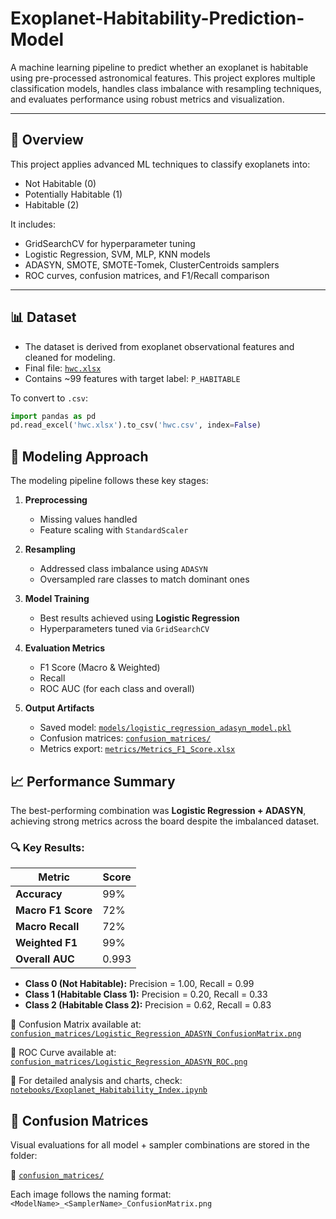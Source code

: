 # Exoplanet-Habitability-Prediction-Model

A machine learning pipeline to predict whether an exoplanet is habitable using pre-processed astronomical features. This project explores multiple classification models, handles class imbalance with resampling techniques, and evaluates performance using robust metrics and visualization.

---

## 🚀 Overview

This project applies advanced ML techniques to classify exoplanets into:
- Not Habitable (0)
- Potentially Habitable (1)
- Habitable (2)

It includes:
- GridSearchCV for hyperparameter tuning  
- Logistic Regression, SVM, MLP, KNN models  
- ADASYN, SMOTE, SMOTE-Tomek, ClusterCentroids samplers  
- ROC curves, confusion matrices, and F1/Recall comparison

---

## 📊 Dataset

- The dataset is derived from exoplanet observational features and cleaned for modeling.
- Final file: [`hwc.xlsx`](data/hwc.xlsx)
- Contains ~99 features with target label: `P_HABITABLE`

To convert to `.csv`:
```python
import pandas as pd
pd.read_excel('hwc.xlsx').to_csv('hwc.csv', index=False)
```

## 🧠 Modeling Approach

The modeling pipeline follows these key stages:

1. **Preprocessing**  
   - Missing values handled
   - Feature scaling with `StandardScaler`

2. **Resampling**  
   - Addressed class imbalance using `ADASYN`
   - Oversampled rare classes to match dominant ones

3. **Model Training**  
   - Best results achieved using **Logistic Regression**
   - Hyperparameters tuned via `GridSearchCV`

4. **Evaluation Metrics**  
   - F1 Score (Macro & Weighted)
   - Recall
   - ROC AUC (for each class and overall)

5. **Output Artifacts**  
   - Saved model: [`models/logistic_regression_adasyn_model.pkl`](models/logistic_regression_adasyn_model.pkl)
   - Confusion matrices: [`confusion_matrices/`](confusion_matrices/)
   - Metrics export: [`metrics/Metrics_F1_Score.xlsx`](metrics/Metrics_F1_Score.xlsx)

## 📈 Performance Summary

The best-performing combination was **Logistic Regression + ADASYN**, achieving strong metrics across the board despite the imbalanced dataset.

### 🔍 Key Results:

| Metric            | Score     |
|-------------------|-----------|
| **Accuracy**      | 99%       |
| **Macro F1 Score**| 72%       |
| **Macro Recall**  | 72%       |
| **Weighted F1**   | 99%       |
| **Overall AUC**   | 0.993     |

- **Class 0 (Not Habitable):** Precision = 1.00, Recall = 0.99  
- **Class 1 (Habitable Class 1):** Precision = 0.20, Recall = 0.33  
- **Class 2 (Habitable Class 2):** Precision = 0.62, Recall = 0.83

📁 Confusion Matrix available at:  
[`confusion_matrices/Logistic_Regression_ADASYN_ConfusionMatrix.png`](confusion_matrices/Logistic_Regression_ADASYN_ConfusionMatrix.png)

📁 ROC Curve available at:  
[`confusion_matrices/Logistic_Regression_ADASYN_ROC.png`](confusion_matrices/Logistic_Regression_ADASYN_ROC.png)

📓 For detailed analysis and charts, check:  
[`notebooks/Exoplanet_Habitability_Index.ipynb`](notebooks/Exoplanet_Habitability_Index.ipynb)


## 🧩 Confusion Matrices

Visual evaluations for all model + sampler combinations are stored in the folder:

📁 [`confusion_matrices/`](confusion_matrices/)

Each image follows the naming format:  
`<ModelName>_<SamplerName>_ConfusionMatrix.png`
